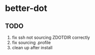 # better-dot

## TODO

1. fix ssh not sourcing ZDOTDIR correctly
2. fix sourcing .profile
3. clean up after install
